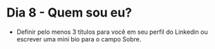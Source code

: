 # Dia 8 - Quem sou eu?

- Definir pelo menos 3 títulos para você em seu perfil do Linkedin ou escrever uma mini bio para o campo Sobre.
